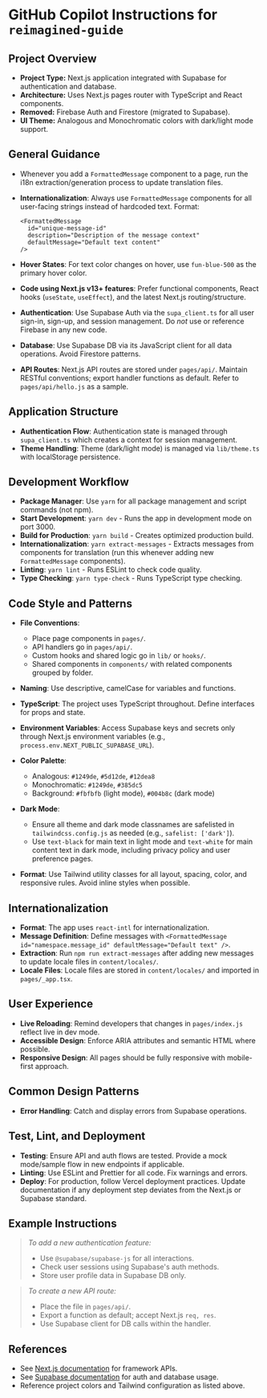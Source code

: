 # GitHub Copilot Instructions for `reimagined-guide`

## Project Overview

- **Project Type:** Next.js application integrated with Supabase for authentication and database.
- **Architecture:** Uses Next.js pages router with TypeScript and React components.
- **Removed:** Firebase Auth and Firestore (migrated to Supabase).
- **UI Theme:** Analogous and Monochromatic colors with dark/light mode support.

## General Guidance
  - Whenever you add a `FormattedMessage` component to a page, run the i18n extraction/generation process to update translation files.
  - **Internationalization**: Always use `FormattedMessage` components for all user-facing strings instead of hardcoded text. Format:
    ```tsx
    <FormattedMessage
      id="unique-message-id"
      description="Description of the message context"
      defaultMessage="Default text content"
    />
    ```
  - **Hover States**: For text color changes on hover, use `fun-blue-500` as the primary hover color.

- **Code using Next.js v13+ features**: Prefer functional components, React hooks (`useState`, `useEffect`), and the latest Next.js routing/structure.
- **Authentication**: Use Supabase Auth via the `supa_client.ts` for all user sign-in, sign-up, and session management. Do *not* use or reference Firebase in any new code.
- **Database**: Use Supabase DB via its JavaScript client for all data operations. Avoid Firestore patterns.
- **API Routes**: Next.js API routes are stored under `pages/api/`. Maintain RESTful conventions; export handler functions as default. Refer to `pages/api/hello.js` as a sample.

## Application Structure

- **Authentication Flow**: Authentication state is managed through `supa_client.ts` which creates a context for session management.
- **Theme Handling**: Theme (dark/light mode) is managed via `lib/theme.ts` with localStorage persistence.

## Development Workflow

- **Package Manager**: Use `yarn` for all package management and script commands (not npm).
- **Start Development**: `yarn dev` - Runs the app in development mode on port 3000.
- **Build for Production**: `yarn build` - Creates optimized production build.
- **Internationalization**: `yarn extract-messages` - Extracts messages from components for translation (run this whenever adding new `FormattedMessage` components).
- **Linting**: `yarn lint` - Runs ESLint to check code quality.
- **Type Checking**: `yarn type-check` - Runs TypeScript type checking.

## Code Style and Patterns

- **File Conventions**:  
  - Place page components in `pages/`.
  - API handlers go in `pages/api/`.
  - Custom hooks and shared logic go in `lib/` or `hooks/`.
  - Shared components in `components/` with related components grouped by folder.
- **Naming**: Use descriptive, camelCase for variables and functions.  
- **TypeScript**: The project uses TypeScript throughout. Define interfaces for props and state.
- **Environment Variables**: Access Supabase keys and secrets only through Next.js environment variables (e.g., `process.env.NEXT_PUBLIC_SUPABASE_URL`).

- **Color Palette**:  
  - Analogous: `#1249de`, `#5d12de`, `#12dea8`  
  - Monochromatic: `#1249de`, `#385dc5`
  - Background: `#fbfbfb` (light mode), `#004b8c` (dark mode)
- **Dark Mode**:  
  - Ensure all theme and dark mode classnames are safelisted in `tailwindcss.config.js` as needed (e.g., `safelist: ['dark']`).
  - Use `text-black` for main text in light mode and `text-white` for main content text in dark mode, including privacy policy and user preference pages.
- **Format**: Use Tailwind utility classes for all layout, spacing, color, and responsive rules. Avoid inline styles when possible.

## Internationalization

- **Format**: The app uses `react-intl` for internationalization.
- **Message Definition**: Define messages with `<FormattedMessage id="namespace.message_id" defaultMessage="Default text" />`.
- **Extraction**: Run `npm run extract-messages` after adding new messages to update locale files in `content/locales/`.
- **Locale Files**: Locale files are stored in `content/locales/` and imported in `pages/_app.tsx`.

## User Experience

- **Live Reloading**: Remind developers that changes in `pages/index.js` reflect live in dev mode.
- **Accessible Design**: Enforce ARIA attributes and semantic HTML where possible.
- **Responsive Design**: All pages should be fully responsive with mobile-first approach.

## Common Design Patterns

- **Error Handling**: Catch and display errors from Supabase operations.

## Test, Lint, and Deployment

- **Testing**: Ensure API and auth flows are tested. Provide a mock mode/sample flow in new endpoints if applicable.
- **Linting**: Use ESLint and Prettier for all code. Fix warnings and errors.
- **Deploy**: For production, follow Vercel deployment practices. Update documentation if any deployment step deviates from the Next.js or Supabase standard.

## Example Instructions

> *To add a new authentication feature:*
> - Use `@supabase/supabase-js` for all interactions.
> - Check user sessions using Supabase's auth methods.
> - Store user profile data in Supabase DB only.

> *To create a new API route:*
> - Place the file in `pages/api/`.
> - Export a function as default; accept Next.js `req, res`.
> - Use Supabase client for DB calls within the handler.

## References

- See [Next.js documentation](https://nextjs.org/docs) for framework APIs.
- See [Supabase documentation](https://supabase.com/docs) for auth and database usage.
- Reference project colors and Tailwind configuration as listed above.
